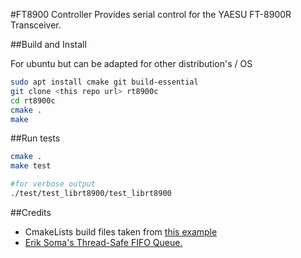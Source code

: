 #FT8900 Controller
Provides serial control for the YAESU FT-8900R Transceiver.

##Build and Install

For ubuntu but can be adapted for other distribution's / OS
```bash
sudo apt install cmake git build-essential
git clone <this repo url> rt8900c
cd rt8900c
cmake .
make
```

##Run tests
```bash
cmake .
make test

#for verbose output
./test/test_librt8900/test_librt8900
```

##Credits
- CmakeLists build files taken from [this example](https://github.com/kaizouman/gtest-cmake-example)
- [Erik Soma's Thread-Safe FIFO Queue.](https://github.com/esoma/io-queue) 